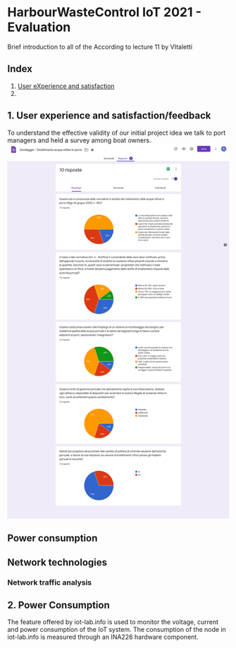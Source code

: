 # HarbourWasteControl IoT 2021 - Evaluation
Brief introduction to all of the According to lecture 11 by VItaletti 

## Index
1. [User eXperience and satisfaction](/Evaluation.md#Objectives)
2. 






























## 1. User experience and satisfaction/feedback 
To understand the effective validity of our initial project idea we talk to port managers and held a survey among boat owners.
![Image1](Picture/ShipOwners-Poll.png?raw=true)

## Power consumption

## Network technologies
### Network traffic analysis

## 2. Power Consumption 
The feature offered by iot-lab.info is used to monitor the voltage, current and power consumption of the IoT system. 
The consumption of the node in iot-lab.info is measured through an INA226 hardware component.

